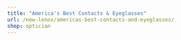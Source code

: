 ```yaml
---
title: "America's Best Contacts & Eyeglasses"
url: /new-lenox/americas-best-contacts-and-eyeglasses/
shop: optician
---
```

